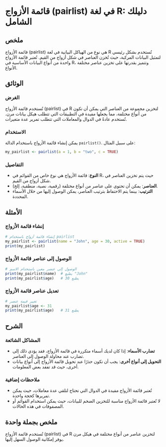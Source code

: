 <!--
Meta Description: # قائمة الأزواج (pairlist) في لغة R: دليلك الشامل ## ملخص قائمة الأزواج (pairlist) هي نوع من الهياكل البيانية في لغة R تُستخدم بشكل رئيسي لتمثيل البيا...
Meta Keywords: قائمة, الأزواج, pairlist, my_pairlist, العناصر
-->

# قائمة الأزواج (pairlist) في لغة R: دليلك الشامل

## ملخص
قائمة الأزواج (pairlist) هي نوع من الهياكل البيانية في لغة R تُستخدم بشكل رئيسي لتمثيل البيانات المركبة، حيث تُخزن العناصر في شكل أزواج من القيم. تُعتبر قائمة الأزواج واحدة من أنواع البيانات الأساسية في R، وتتميز بقدرتها على تخزين عناصر مختلفة الأنواع.

## الوثائق
### الغرض
تُستخدم قائمة الأزواج (pairlist) في R لتخزين مجموعة من العناصر التي يمكن أن تكون من أنواع مختلفة، مما يجعلها مفيدة في التطبيقات التي تتطلب هيكل بيانات مرن. تُستخدم عادةً في الدوال والمعاملات التي تتطلب تمرير عدة متغيرات.

### الاستخدام
يمكن إنشاء قائمة الأزواج باستخدام الدالة `pairlist()`. على سبيل المثال:

```R
my_pairlist <- pairlist(a = 1, b = "two", c = TRUE)
```

### التفاصيل
- **النوع**: قائمة الأزواج هي نوع خاص من القوائم في R، حيث يتم تخزين العناصر في شكل أزواج من القيم.
- **العناصر**: يمكن أن تحتوي على عناصر من أنواع مختلفة (رقمية، نصية، منطقية، إلخ).
- **الترتيب**: بينما يتم الاحتفاظ بترتيب العناصر، يمكن الوصول إليها من خلال الأسماء المحددة.

## الأمثلة
### إنشاء قائمة الأزواج
```R
# إنشاء قائمة أزواج باستخدام pairlist
my_pairlist <- pairlist(name = "John", age = 30, active = TRUE)
print(my_pairlist)
```

### الوصول إلى عناصر قائمة الأزواج
```R
# الوصول إلى عنصر معين باستخدام الاسم
print(my_pairlist$name)  # يطبع "John"
print(my_pairlist$age)   # يطبع 30
```

### تعديل عناصر قائمة الأزواج
```R
# تغيير قيمة عنصر
my_pairlist$age <- 31
print(my_pairlist$age)   # يطبع 31
```

## الشرح
### المشاكل الشائعة
- **تضارب الأسماء**: إذا كان لديك أسماء متكررة في قائمة الأزواج، فقد يؤدي ذلك إلى تضارب عند محاولة الوصول إلى العناصر.
- **التحويل إلى أنواع أخرى**: يجب أن تكون حذرًا عند تحويل قائمة الأزواج إلى أنواع بيانات أخرى، حيث قد تفقد بعض المعلومات.

### ملاحظات إضافية
- تُعتبر قائمة الأزواج مفيدة في الدوال التي تحتاج لتلقي عدة معاملات، حيث يمكن تمريرها كحجة واحدة.
- لا تُعتبر قائمة الأزواج مناسبة للتخزين الضخم للبيانات، حيث يمكن استخدام القوائم أو المصفوفات في هذه الحالات.

## ملخص بجملة واحدة
تُستخدم قائمة الأزواج (pairlist) في R لتخزين عناصر من أنواع مختلفة في هيكل مرن يوفر إمكانية الوصول السهل إليها.